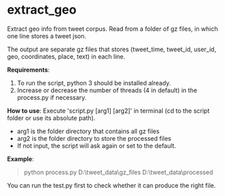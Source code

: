 # extract_geo
Extract geo info from tweet corpus. Read from a folder of gz files, in which one line stores a tweet json.

The output are separate gz files that stores (tweet_time, tweet_id, user_id, geo, coordinates, place, text) in each line.

**Requirements**:
1. To run the script, python 3 should be installed already.
2. Increase or decrease the number of threads (4 in default) in the process.py if necessary.

**How to use**:
Execute 'script.py [arg1] [arg2]' in terminal (cd to the script folder or use its absolute path).
* arg1 is the folder directory that contains all gz files
* arg2 is the folder directory to store the processed files
* If not input, the script will ask again or set to the default.

**Example**:
>python process.py D:\tweet_data\gz_files D:\tweet_data\processed

You can run the test.py first to check whether it can produce the right file.

